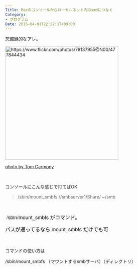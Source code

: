 ```yaml
---
Title: Macのコンソールからローカルネット内のsmdにつなぐ
Category:
- プログラム
Date: 2015-04-01T22:22:17+09:00
---
```


<p>忘備録的なアレ。</p>
<p><a class="http-image" href="https://www.flickr.com/photos/78137955@N00/477844434" target="_blank"><img class="http-image" src="https://farm1.staticflickr.com/199/477844434_7d6d15e457.jpg" alt="https://www.flickr.com/photos/78137955@N00/477844434" width="360" /></a></p>
<p><a href="https://www.flickr.com/photos/78137955@N00/477844434">photo by Tom Carmony</a></p>
<p> </p>
<p>コンソールにこんな感じで打てばOK </p>
<blockquote>
<p>/sbin/mount_smbfs //smbserver1/Share/ ~/smb</p>
</blockquote>
<p> </p>
<p> <span style="color: #000000; font-family: 'Helvetica Neue', Helvetica, Arial, 'ヒラギノ角ゴ Pro W3', 'Hiragino Kaku Gothic Pro', メイリオ, Meiryo, 'ＭＳ Ｐゴシック', 'MS PGothic', sans-serif; font-size: 16px; font-style: normal; font-variant: normal; font-weight: normal; letter-spacing: normal; line-height: 24px; orphans: auto; text-align: start; text-indent: 0px; text-transform: none; white-space: normal; widows: 1; word-spacing: 0px; -webkit-text-stroke-width: 0px; display: inline !important; float: none; background-color: #ffffff;">/sbin/mount_smbfs がコマンド。</span></p>
<p><span style="color: #000000; font-family: 'Helvetica Neue', Helvetica, Arial, 'ヒラギノ角ゴ Pro W3', 'Hiragino Kaku Gothic Pro', メイリオ, Meiryo, 'ＭＳ Ｐゴシック', 'MS PGothic', sans-serif; font-size: 16px; font-style: normal; font-variant: normal; font-weight: normal; letter-spacing: normal; line-height: 24px; orphans: auto; text-align: start; text-indent: 0px; text-transform: none; white-space: normal; widows: 1; word-spacing: 0px; -webkit-text-stroke-width: 0px; display: inline !important; float: none; background-color: #ffffff;">パスが通ってるなら mount_smbfs だけでも可 </span></p>
<p> </p>
<p>コマンドの使い方は</p>
<p>/sbin/mount_smbfs （マウントするsmbサーバ）（ディレクトリ）</p>
<p> </p>
<p> </p>
